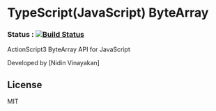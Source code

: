 TypeScript(JavaScript) ByteArray
================================
### Status : [![Build Status](https://api.travis-ci.org/nidin/TS-ByteArray.png)](https://travis-ci.org/nidin/TS-ByteArray)
ActionScript3 ByteArray API for JavaScript

Developed by [Nidin Vinayakan]

License
----

MIT
